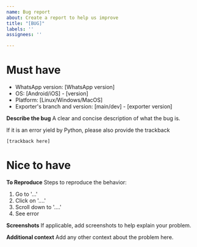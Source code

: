 ```yaml
---
name: Bug report
about: Create a report to help us improve
title: "[BUG]"
labels: ''
assignees: ''

---
```


# Must have
- WhatsApp version: [WhatsApp version]
- OS: [Android/iOS] - [version]
- Platform: [Linux/Windows/MacOS]
- Exporter's branch and version: [main/dev] - [exporter version]

**Describe the bug**
A clear and concise description of what the bug is.

If it is an error yield by Python, please also provide the trackback
```
[trackback here]
```

# Nice to have

**To Reproduce**
Steps to reproduce the behavior:
1. Go to '...'
2. Click on '....'
3. Scroll down to '....'
4. See error

**Screenshots**
If applicable, add screenshots to help explain your problem.

**Additional context**
Add any other context about the problem here.
